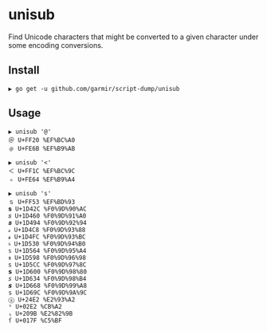 # unisub
Find Unicode characters that might be converted to a given character under some encoding conversions.

## Install
```
▶ go get -u github.com/garmir/script-dump/unisub
```

## Usage

```
▶ unisub '@'
＠ U+FF20 %EF%BC%A0
﹫ U+FE6B %EF%B9%AB
```

```
▶ unisub '<'
＜ U+FF1C %EF%BC%9C
﹤ U+FE64 %EF%B9%A4
```

```
▶ unisub 's'
ｓ U+FF53 %EF%BD%93
𝐬 U+1D42C %F0%9D%90%AC
𝑠 U+1D460 %F0%9D%91%A0
𝒔 U+1D494 %F0%9D%92%94
𝓈 U+1D4C8 %F0%9D%93%88
𝓼 U+1D4FC %F0%9D%93%BC
𝔰 U+1D530 %F0%9D%94%B0
𝕤 U+1D564 %F0%9D%95%A4
𝖘 U+1D598 %F0%9D%96%98
𝗌 U+1D5CC %F0%9D%97%8C
𝘀 U+1D600 %F0%9D%98%80
𝘴 U+1D634 %F0%9D%98%B4
𝙨 U+1D668 %F0%9D%99%A8
𝚜 U+1D69C %F0%9D%9A%9C
ⓢ U+24E2 %E2%93%A2
ˢ U+02E2 %CB%A2
ₛ U+209B %E2%82%9B
ſ U+017F %C5%BF
```

